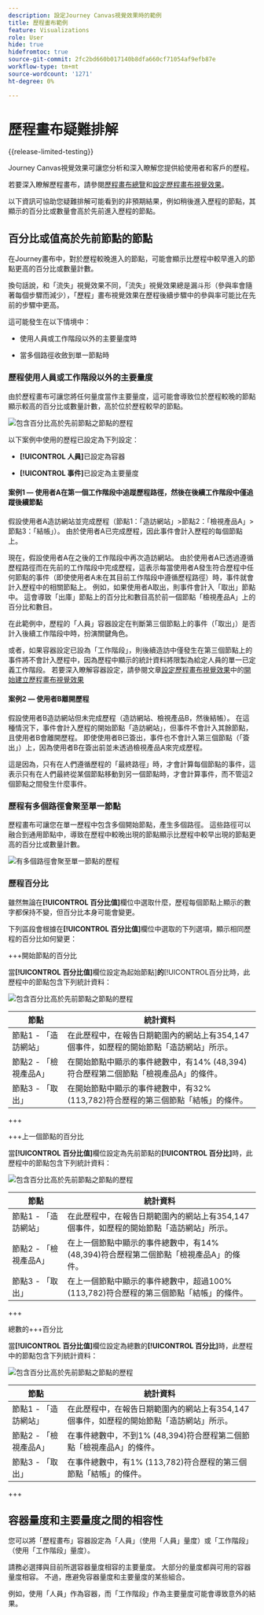 ```yaml
---
description: 設定Journey Canvas視覺效果時的範例
title: 歷程畫布範例
feature: Visualizations
role: User
hide: true
hidefromtoc: true
source-git-commit: 2fc2bd660b017140b8dfa660cf71054af9efb87e
workflow-type: tm+mt
source-wordcount: '1271'
ht-degree: 0%

---
```


# 歷程畫布疑難排解

{{release-limited-testing}}

Journey Canvas視覺效果可讓您分析和深入瞭解您提供給使用者和客戶的歷程。

若要深入瞭解歷程畫布，請參閱[歷程畫布總覽](/help/analysis-workspace/visualizations/journey-canvas/journey-canvas.md)和[設定歷程畫布視覺效果](/help/analysis-workspace/visualizations/journey-canvas/configure-journey-canvas.md)。

以下資訊可協助您疑難排解可能看到的非預期結果，例如稍後進入歷程的節點，其顯示的百分比或數量會高於先前進入歷程的節點。

## 百分比或值高於先前節點的節點

在Journey畫布中，對於歷程較晚進入的節點，可能會顯示比歷程中較早進入的節點更高的百分比或數量計數。

換句話說，和「流失」視覺效果不同，「流失」視覺效果總是漏斗形（參與率會隨著每個步驟而減少），「歷程」畫布視覺效果在歷程後續步驟中的參與率可能比在先前的步驟中更高。

這可能發生在以下情境中：

* 使用人員或工作階段以外的主要量度時

* 當多個路徑收斂到單一節點時

### 歷程使用人員或工作階段以外的主要量度

由於歷程畫布可讓您將任何量度當作主要量度，這可能會導致位於歷程較晚的節點顯示較高的百分比或數量計數，高於位於歷程較早的節點。

![包含百分比高於先前節點](assets/journey-canvas-higher-percentage.png)之節點的歷程

以下案例中使用的歷程已設定為下列設定：

* **[!UICONTROL 人員]**&#x200B;已設定為容器

* **[!UICONTROL 事件]**&#x200B;已設定為主要量度

#### 案例1 — 使用者A在第一個工作階段中追蹤歷程路徑，然後在後續工作階段中僅追蹤後續節點

假設使用者A造訪網站並完成歷程（節點1：「造訪網站」>節點2：「檢視產品A」>節點3：「結帳」）。 由於使用者A已完成歷程，因此事件會計入歷程的每個節點上。

現在，假設使用者A在之後的工作階段中再次造訪網站。 由於使用者A已透過遵循歷程路徑而在先前的工作階段中完成歷程，這表示每當使用者A發生符合歷程中任何節點的事件（即使使用者A未在其目前工作階段中遵循歷程路徑）時，事件就會計入歷程中的相關節點上。 例如，如果使用者A取出，則事件會計入「取出」節點中。 這會導致「出庫」節點上的百分比和數目高於前一個節點「檢視產品A」上的百分比和數目。

在此範例中，歷程的「人員」容器設定在判斷第三個節點上的事件（「取出」）是否計入後續工作階段中時，扮演關鍵角色。

或者，如果容器設定已設為「工作階段」，則後續造訪中僅發生在第三個節點上的事件將不會計入歷程中，因為歷程中顯示的統計資料將限製為給定人員的單一已定義工作階段。 若要深入瞭解容器設定，請參閱文章[設定歷程畫布視覺效果](/help/analysis-workspace/visualizations/journey-canvas/configure-journey-canvas.md)中的[開始建立歷程畫布視覺效果](/help/analysis-workspace/visualizations/journey-canvas/configure-journey-canvas.md#begin-building-a-journey-canvas-visualization)

<!-- The time allotted for users to move along the path is determined by the container setting. Because "Person" is selected as the container setting in this example, people who followed the journey's path in one session (moving from Node 1 to Node 2 and to Node 3) met the criteria of the journey. On any subsequent visits to the site, any event they have that matches any node on the journey is counted on that node. -->

#### 案例2 — 使用者B離開歷程

假設使用者B造訪網站但未完成歷程（造訪網站、檢視產品B，然後結帳）。 在這種情況下，事件會計入歷程的開始節點「造訪網站」，但事件不會計入其餘節點，且使用者B會離開歷程。 即使使用者B已簽出，事件也不會計入第三個節點（「簽出」）上，因為使用者B在簽出前並未透過檢視產品A來完成歷程。

這是因為，只有在人們遵循歷程的「最終路徑」時，才會計算每個節點的事件，這表示只有在人們最終從某個節點移動到另一個節點時，才會計算事件，而不管這2個節點之間發生什麼事件。

### 歷程有多個路徑會聚至單一節點

歷程畫布可讓您在單一歷程中包含多個開始節點，產生多個路徑。 這些路徑可以融合到通用節點中，導致在歷程中較晚出現的節點顯示比歷程中較早出現的節點更高的百分比或數量計數。

![有多個路徑會聚至單一節點的歷程](assets/journey-canvas-percentage-converge.png)

<!--

The journey used in the following scenarios is configured with the following settings:

* **[!UICONTROL Person]** is set as the container

* **[!UICONTROL Event]** is set as the primary metric

#### Scenario 

When a journey contains multiple paths that converge into a single node, the two paths are combined into the single node using the OR operator. This can result in the

-->

### 歷程百分比

雖然無論在&#x200B;**[!UICONTROL 百分比值]**&#x200B;欄位中選取什麼，歷程每個節點上顯示的數字都保持不變，但百分比本身可能會變更。

下列區段會根據在&#x200B;**[!UICONTROL 百分比值]**&#x200B;欄位中選取的下列選項，顯示相同歷程的百分比如何變更：

+++開始節點的百分比

當&#x200B;**[!UICONTROL 百分比值]**&#x200B;欄位設定為起始節點&#x200B;]**的**[!UICONTROL &#x200B;百分比時，此歷程中的節點包含下列統計資料：

![包含百分比高於先前節點](assets/journey-canvas-higher-percentage.png)之節點的歷程

| 節點 | 統計資料 |
|---------|----------|
| 節點1 - 「造訪網站」 | 在此歷程中，在報告日期範圍內的網站上有354,147個事件，如歷程的開始節點「造訪網站」所示。 |
| 節點2 - 「檢視產品A」 | 在開始節點中顯示的事件總數中，有14% (48,394)符合歷程第二個節點「檢視產品A」的條件。 |
| 節點3 - 「取出」 | 在開始節點中顯示的事件總數中，有32% (113,782)符合歷程的第三個節點「結帳」的條件。 |

+++

+++上一個節點的百分比

當&#x200B;**[!UICONTROL 百分比值]**&#x200B;欄位設定為先前節點的&#x200B;**[!UICONTROL 百分比]**&#x200B;時，此歷程中的節點包含下列統計資料：

![包含百分比高於先前節點](assets/journey-canvas-percentage-previous.png)之節點的歷程

| 節點 | 統計資料 |
|---------|----------|
| 節點1 - 「造訪網站」 | 在此歷程中，在報告日期範圍內的網站上有354,147個事件，如歷程的開始節點「造訪網站」所示。 |
| 節點2 - 「檢視產品A」 | 在上一個節點中顯示的事件總數中，有14% (48,394)符合歷程第二個節點「檢視產品A」的條件。 |
| 節點3 - 「取出」 | 在上一個節點中顯示的事件總數中，超過100% (113,782)符合歷程的第三個節點「結帳」的條件。 |

+++

總數的+++百分比

當&#x200B;**[!UICONTROL 百分比值]**&#x200B;欄位設定為總數的&#x200B;**[!UICONTROL 百分比]**&#x200B;時，此歷程中的節點包含下列統計資料：

![包含百分比高於先前節點](assets/journey-canvas-percentage-total.png)之節點的歷程

| 節點 | 統計資料 |
|---------|----------|
| 節點1 - 「造訪網站」 | 在此歷程中，在報告日期範圍內的網站上有354,147個事件，如歷程的開始節點「造訪網站」所示。 |
| 節點2 - 「檢視產品A」 | 在事件總數中，不到1% (48,394)符合歷程第二個節點「檢視產品A」的條件。 |
| 節點3 - 「取出」 | 在事件總數中，有1% (113,782)符合歷程的第三個節點「結帳」的條件。 |

+++

## 容器量度和主要量度之間的相容性

您可以將「歷程畫布」容器設定為「人員」（使用「人員」量度）或「工作階段」（使用「工作階段」量度）。

請務必選擇與目前所選容器量度相容的主要量度。 大部分的量度都與可用的容器量度相容。 不過，應避免容器量度和主要量度的某些組合。

例如，使用「人員」作為容器，而「工作階段」作為主要量度可能會導致意外的結果。

<!--

## Percentages that exceed 100%

The following configurations can result in nodes that show percentages that exceed 100%:

* When the **[!UICONTROL Percentage value]** field is set to **[!UICONTROL Percent of total]** or **[!UICONTROL Percent of start node]**, and a primary metric is selected that results in less data for the start node than on subsequent nodes.

  For example, if Revenue is selected as the primary metric, and no revenue is being realized on the primary metric, then on any node where revenue is being realized will show as exceeding 100%. 

-->
